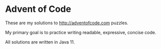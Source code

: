 # Advent of Code

These are my solutions to http://adventofcode.com puzzles.

My primary goal is to practice writing readable, expressive, concise code.

All solutions are written in Java 11.
